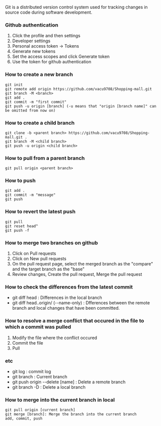 Git is a distributed version control system used for tracking changes in source code during software development. 

### Github authentication
1. Click the profile and then settings
2. Developer settings
3. Personal access token -> Tokens
4. Generate new tokens
5. Set the access scopes and click Generate token
6. Use the token for github authentication

### How to create a new branch
~~~
git init
git remote add origin https://github.com/vacu9708/Shopping-mall.git
git branch -M <branch>
git add .
git commit -m "first commit"
git push -u origin [branch] (-u means that "origin [branch name]" can be omitted from now on)
~~~

### How to create a child branch
~~~
git clone -b <parent branch> https://github.com/vacu9708/Shopping-mall.git .
git branch -M <child branch>
git push -u origin <child branch>
~~~
### How to pull from a parent branch
~~~
git pull origin <parent branch>
~~~
### How to push
~~~
git add .
git commit -m "message"
git push
~~~
### How to revert the latest push
~~~
git pull
git reset head^
git push -f
~~~
### How to merge two branches on github
1. Click on Pull requests
2. Click on New pull requests
3. On the pull request page, select the merged branch as the "compare" and the target branch as the "base"
4. Review changes, Create the pull request, Merge the pull request

### How to check the differences from the latest commit
- git diff head : Differences in the local branch
- git diff head..origin/<branch> (--name-only) : Dfferences between the remote branch and local changes that have been committed.

### How to resolve a merge conflict that occured in the file to which a commit was pulled
1. Modify the file where the conflict occured
2. Commit the file
3. Pull

### etc
- git log : commit log
- git branch : Current branch
- git push origin --delete [name] : Delete a remote branch
- git branch -D : Delete a local branch

### How to merge into the current branch in local
~~~
git pull origin [current branch]
git merge [branch]: Merge the branch into the current branch
add, commit, push
~~~
